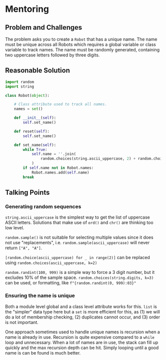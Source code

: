 # Mentoring

## Problem and Challenges

The problem asks you to create a `Robot` that has a unique name.
The name must be unique across all Robots which requires a global variable
or class variable to track names.
The name must be randomly generated, containing two uppercase letters
followed by three digits.

## Reasonable Solution

```python
import random
import string

class Robot(object):

    # Class attribute used to track all names.
    names = set()

    def __init__(self):
        self.set_name()

    def reset(self):
        self.set_name()

    def set_name(self):
        while True:
            self.name = ''.join(
                random.choices(string.ascii_uppercase, 2) + random.choices(string.digits, 3)
            )
	    if self.name not in Robot.names:
	        Robot.names.add(self.name)
		break
````

## Talking Points

### Generating random sequences

`string.ascii_uppercase` is the simplest way to get the list of uppercase ASCII
letters. Solutions that make use of `ord()` and `chr()` are thinking too low
level.

`random.sample()` is not suitable for selecting multiple values since it does
not use "replacements", i.e. `random.sample(ascii_uppercase)` will never return
`["A", "A"]`.

`[random.choice(ascii_uppercase) for _ in range(2)]` can be replaced using
`random.choices(ascii_uppercase, k=2)`

`random.randint(100, 999)` is a simple way to force a 3 digit number, but it
excludes 10% of the sample space. `random.choices(string.digits, k=3)` can be
used, or formatting, like `f"{random.randint(0, 999):03}"`

### Ensuring the name is unique

Both a module level global and a class level attribute works for this.
`list` is the "simpler" data type here but a `set` is more efficient for this,
as (1) we will do a lot of membership checking, (2) duplicates cannot occur,
and (3) order is not important.

One approach sometimes used to handle unique names is recursion when a name
is already in use. Recursion is quite expensive compared to a `while` loop
and unnecessary. When a lot of names are in use, the stack can fill up quickly
and the max recursion depth can be hit. Simply looping until a good name is
can be found is much better.
